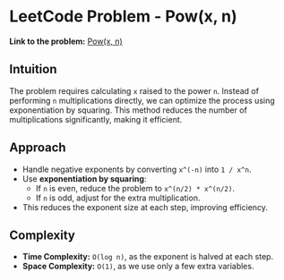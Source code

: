 # LeetCode Problem - Pow(x, n)

**Link to the problem:** [Pow(x, n)](https://leetcode.com/problems/powx-n/description/?envType=study-plan-v2&envId=top-interview-150)

## Intuition
The problem requires calculating `x` raised to the power `n`. Instead of performing `n` multiplications directly, we can optimize the process using exponentiation by squaring. This method reduces the number of multiplications significantly, making it efficient.

## Approach
- Handle negative exponents by converting `x^(-n)` into `1 / x^n`.
- Use **exponentiation by squaring**:
  - If `n` is even, reduce the problem to `x^(n/2) * x^(n/2)`.
  - If `n` is odd, adjust for the extra multiplication.
- This reduces the exponent size at each step, improving efficiency.

## Complexity
- **Time Complexity:** `O(log n)`, as the exponent is halved at each step.
- **Space Complexity:** `O(1)`, as we use only a few extra variables.
